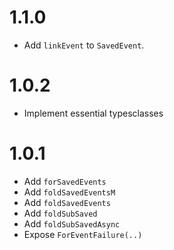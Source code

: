 1.1.0
=====
  * Add `linkEvent` to `SavedEvent`.

1.0.2
=====
  * Implement essential typesclasses

1.0.1
=====
  * Add `forSavedEvents`
  * Add `foldSavedEventsM`
  * Add `foldSavedEvents`
  * Add `foldSubSaved`
  * Add `foldSubSavedAsync`
  * Expose `ForEventFailure(..)`

